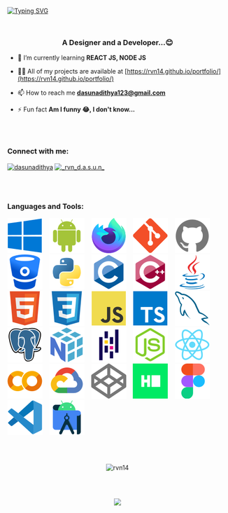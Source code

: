 [![Typing SVG](https://readme-typing-svg.demolab.com?font=Orbitron&weight=700&size=31&pause=1000&color=04D9FF&center=true&vCenter=true&random=false&width=435&lines=Hi+%F0%9F%91%8B%2C+I'm+Dasun+Adithya)](https://git.io/typing-svg)
<p align="center"><img href="https://readme-typing-svg.demolab.com?font=Orbitron&weight=700&size=31&pause=1000&color=04D9FF&center=true&vCenter=true&random=false&width=435&lines=Hi+%F0%9F%91%8B%2C+I'm+Dasun+Adithya"></p>
<h3 align="center">A Designer and a Developer...😊</h3>




- 🌱 I’m currently learning **REACT JS, NODE JS**

- 👨‍💻 All of my projects are available at [https://rvn14.github.io/portfolio/](https://rvn14.github.io/portfolio/)

- 📫 How to reach me **dasunadithya123@gmail.com**

- ⚡ Fun fact **Am I funny 😂, I don't know...**

  <br><br>

<h3 align="left">Connect with me:</h3>
<p align="left">
<a href="https://twitter.com/dasunadithya" target="blank"><img align="center" src="https://raw.githubusercontent.com/rahuldkjain/github-profile-readme-generator/master/src/images/icons/Social/twitter.svg" alt="dasunadithya" height="30" width="40" /></a>
<a href="https://instagram.com/_rvn_d.a.s.u.n_" target="blank"><img align="center" src="https://raw.githubusercontent.com/rahuldkjain/github-profile-readme-generator/master/src/images/icons/Social/instagram.svg" alt="_rvn_d.a.s.u.n_" height="30" width="40" /></a>
</p>

<br><br>

<h3 align="left">Languages and Tools:</h3>
<p align="center">

<a href="#"><img src="https://raw.githubusercontent.com/PROxZIMA/PROxZIMA/master/src/tools/windows.svg" alt="Windows"></a> &nbsp;&nbsp;
<a href="#"><img src="https://raw.githubusercontent.com/PROxZIMA/PROxZIMA/master/src/tools/android.svg" alt="Android"></a> &nbsp;&nbsp;
<a href="#"><img src="https://raw.githubusercontent.com/PROxZIMA/PROxZIMA/master/src/tools/firefox.svg" alt="Firefox"></a> &nbsp;&nbsp;
<a href="#"><img src="https://raw.githubusercontent.com/PROxZIMA/PROxZIMA/master/src/tools/git.svg" alt="Git"></a> &nbsp;&nbsp;
<a href="#"><img src="https://raw.githubusercontent.com/PROxZIMA/PROxZIMA/master/src/tools/github.svg" alt="GitHub"></a> &nbsp;&nbsp;
<a href="#"><img src="https://raw.githubusercontent.com/PROxZIMA/PROxZIMA/master/src/tools/bitbucket.svg" alt="BitBucket"></a> &nbsp;&nbsp;
<a href="#"><img src="https://raw.githubusercontent.com/PROxZIMA/PROxZIMA/master/src/tools/python.svg" alt="Python"></a> &nbsp;&nbsp;
<a href="#"><img src="https://raw.githubusercontent.com/PROxZIMA/PROxZIMA/master/src/tools/c.svg" alt="C"></a> &nbsp;&nbsp;
<a href="#"><img src="https://raw.githubusercontent.com/PROxZIMA/PROxZIMA/master/src/tools/cplusplus.svg" alt="C++"></a> &nbsp;&nbsp;
<a href="#"><img src="https://raw.githubusercontent.com/PROxZIMA/PROxZIMA/master/src/tools/java.svg" alt="Java"></a> &nbsp;&nbsp;
<a href="#"><img src="https://raw.githubusercontent.com/PROxZIMA/PROxZIMA/master/src/tools/html5.svg" alt="HTML5"></a> &nbsp;&nbsp;
<a href="#"><img src="https://raw.githubusercontent.com/PROxZIMA/PROxZIMA/master/src/tools/css3.svg" alt="CSS3"></a> &nbsp;&nbsp;
<a href="#"><img src="https://raw.githubusercontent.com/PROxZIMA/PROxZIMA/master/src/tools/javascript.svg" alt="JavaScript"></a> &nbsp;&nbsp;
<a href="#"><img src="https://raw.githubusercontent.com/PROxZIMA/PROxZIMA/master/src/tools/typescript.svg" alt="TypeScript"></a> &nbsp;&nbsp;
<a href="#"><img src="https://raw.githubusercontent.com/PROxZIMA/PROxZIMA/master/src/tools/mysql.svg" alt="MySQL"></a> &nbsp;&nbsp;
<a href="#"><img src="https://raw.githubusercontent.com/PROxZIMA/PROxZIMA/master/src/tools/postgresql.svg" alt="PostgreSQL"></a> &nbsp;&nbsp;
<a href="#"><img src="https://raw.githubusercontent.com/PROxZIMA/PROxZIMA/master/src/tools/numpy.svg" alt="Numpy"></a> &nbsp;&nbsp;
<a href="#"><img src="https://raw.githubusercontent.com/PROxZIMA/PROxZIMA/master/src/tools/pandas.svg" alt="Pandas"></a> &nbsp;&nbsp;
<a href="#"><img src="https://raw.githubusercontent.com/PROxZIMA/PROxZIMA/master/src/tools/nodejs.svg" alt="Node.js"></a> &nbsp;&nbsp;
<a href="#"><img src="https://raw.githubusercontent.com/PROxZIMA/PROxZIMA/master/src/tools/react.svg" alt="React"></a> &nbsp;&nbsp;
<a href="#"><img src="https://raw.githubusercontent.com/PROxZIMA/PROxZIMA/master/src/tools/colab.svg" alt="Google Colab"></a> &nbsp;&nbsp;
<a target="_blank" href="https://www.qwiklabs.com/public_profiles/8ce32532-ca12-4a89-aed0-99c9316cae73"><img src="https://raw.githubusercontent.com/PROxZIMA/PROxZIMA/master/src/tools/cloud.svg" alt="Google Cloud"></a> &nbsp;&nbsp;
<a target="_blank" href="https://codepen.io/proxzima"><img src="https://raw.githubusercontent.com/PROxZIMA/PROxZIMA/master/src/tools/codepen.svg" alt="CodePen"></a> &nbsp;&nbsp;
<a target="_blank" href="https://www.hackerrank.com/PROxZIMA"><img src="https://raw.githubusercontent.com/PROxZIMA/PROxZIMA/master/src/tools/hackerrank.svg" alt="Hackerrank"></a> &nbsp;&nbsp;
<a target="_blank" href="https://www.figma.com/@proxzima"><img src="https://raw.githubusercontent.com/PROxZIMA/PROxZIMA/master/src/tools/figma.svg" alt="Figma"></a> &nbsp;&nbsp;
<a href="#"><img src="https://raw.githubusercontent.com/PROxZIMA/PROxZIMA/master/src/tools/vscode.svg" alt="VS Codium"></a> &nbsp;&nbsp;
<a href="#"><img src="https://raw.githubusercontent.com/PROxZIMA/PROxZIMA/master/src/tools/android_studio.svg" alt="Android Studio"></a>
</p>

<br><br>

<p align="center"><img align="center" src="https://github-profile-summary-cards.vercel.app/api/cards/profile-details?username=rvn14&theme=gotham" alt="rvn14"/></p>

<br><br>

<p align="center"><img src="https://github-readme-stats.vercel.app/api/top-langs/?username=rvn14&theme=gotham&hide_border=true" /></p>

